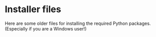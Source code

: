 # Installer files
Here are some older files for installing the required Python packages. (Especially if you are a Windows user!)
